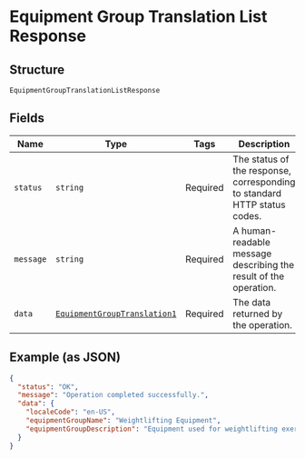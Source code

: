 
# Equipment Group Translation List Response

## Structure

`EquipmentGroupTranslationListResponse`

## Fields

| Name | Type | Tags | Description |
|  --- | --- | --- | --- |
| `status` | `string` | Required | The status of the response, corresponding to standard HTTP status codes. |
| `message` | `string` | Required | A human-readable message describing the result of the operation. |
| `data` | [`EquipmentGroupTranslation1`](../../doc/models/equipment-group-translation-1.md) | Required | The data returned by the operation. |

## Example (as JSON)

```json
{
  "status": "OK",
  "message": "Operation completed successfully.",
  "data": {
    "localeCode": "en-US",
    "equipmentGroupName": "Weightlifting Equipment",
    "equipmentGroupDescription": "Equipment used for weightlifting exercises"
  }
}
```

